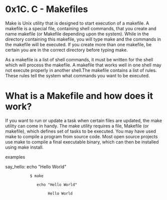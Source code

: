 # 0x1C. C - Makefiles

Make is Unix utility that is designed to start execution of a makefile. A makefile is a special file, containing shell commands, that you create and name makefile (or Makefile depending upon the system). While in the directory containing this makefile, you will type make and the commands in the makefile will be executed. If you create more than one makefile, be certain you are in the correct directory before typing make.

As a makefile is a list of shell commands, it must be written for the shell which will process the makefile. A makefile that works well in one shell may not execute properly in another shell.The makefile contains a list of rules. These rules tell the system what commands you want to be executed.

What is a Makefile and how does it work?
=

If you want to run or update a task when certain files are updated, the make utility can come in handy. The make utility requires a file, Makefile (or makefile), which defines set of tasks to be executed. You may have used make to compile a program from source code. Most open source projects use make to compile a final executable binary, which can then be installed using make install.

examples

say_hello:
        echo "Hello World"

               $ make

                  echo "Hello World"

                       Hello World
